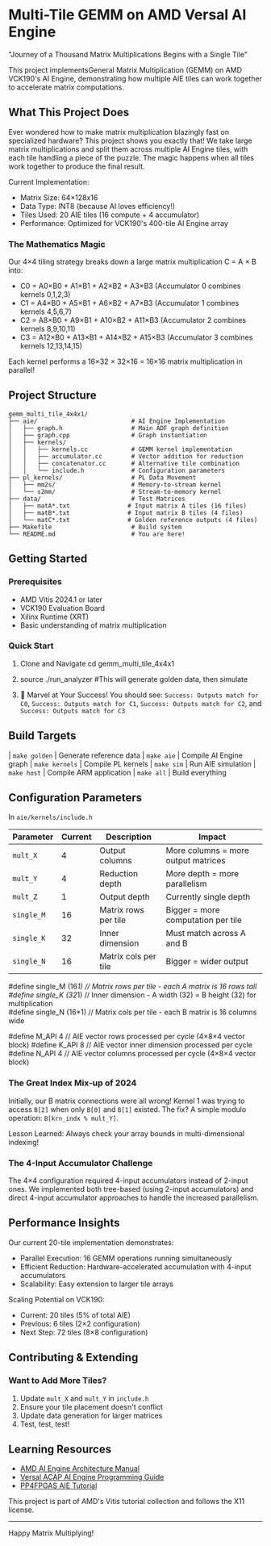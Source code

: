 # Multi-Tile GEMM on AMD Versal AI Engine 

 "Journey of a Thousand Matrix Multiplications Begins with a Single Tile" 
 
 This project implementsGeneral Matrix Multiplication (GEMM) on AMD VCK190's AI Engine, demonstrating how multiple AIE tiles can work together to accelerate matrix computations.

##  What This Project Does

Ever wondered how to make matrix multiplication blazingly fast on specialized hardware? This project shows you exactly that! We take large matrix multiplications and split them across multiple AI Engine tiles, with each tile handling a piece of the puzzle. The magic happens when all tiles work together to produce the final result.

Current Implementation:
- Matrix Size: 64×128x16 
- Data Type: INT8 (because AI loves efficiency!)
- Tiles Used: 20 AIE tiles (16 compute + 4 accumulator)
- Performance: Optimized for VCK190's 400-tile AI Engine array

### The Mathematics Magic 
Our 4×4 tiling strategy breaks down a large matrix multiplication C = A × B into:

- C0 = A0×B0 + A1×B1 + A2×B2 + A3×B3 (Accumulator 0 combines kernels 0,1,2,3)
- C1 = A4×B0 + A5×B1 + A6×B2 + A7×B3 (Accumulator 1 combines kernels 4,5,6,7)
- C2 = A8×B0 + A9×B1 + A10×B2 + A11×B3 (Accumulator 2 combines kernels 8,9,10,11)
- C3 = A12×B0 + A13×B1 + A14×B2 + A15×B3 (Accumulator 3 combines kernels 12,13,14,15)

Each kernel performs a 16×32 × 32×16 = 16×16 matrix multiplication in parallel!

##  Project Structure

```
gemm_multi_tile_4x4x1/
├── aie/                          # AI Engine Implementation
│   ├── graph.h                   # Main ADF graph definition
│   ├── graph.cpp                 # Graph instantiation
│   ├── kernels/
│   │   ├── kernels.cc            # GEMM kernel implementation
│   │   ├── accumulator.cc        # Vector addition for reduction
│   │   ├── concatenator.cc       # Alternative tile combination
│   │   └── include.h             # Configuration parameters
├── pl_kernels/                   # PL Data Movement
│   ├── mm2s/                     # Memory-to-stream kernel
│   └── s2mm/                     # Stream-to-memory kernel
├── data/                         # Test Matrices
│   ├── matA*.txt                # Input matrix A tiles (16 files)
│   ├── matB*.txt                # Input matrix B tiles (4 files)
│   └── matC*.txt                # Golden reference outputs (4 files)
├── Makefile                      # Build system
└── README.md                     # You are here!
```

## Getting Started

### Prerequisites
- AMD Vitis 2024.1 or later
- VCK190 Evaluation Board
- Xilinx Runtime (XRT)
- Basic understanding of matrix multiplication 

### Quick Start 

1. Clone and Navigate
   cd gemm_multi_tile_4x4x1

2. source ./run_analyzer 
   #This will generate golden data, then simulate
 
3. 🎉 Marvel at Your Success!
   You should see: `Success: Outputs match for C0`, `Success: Outputs match for C1`, `Success: Outputs match for C2`, and `Success: Outputs match for C3`

## Build Targets

| `make golden` | Generate reference data 
| `make aie` | Compile AI Engine graph 
| `make kernels` | Compile PL kernels 
| `make sim` | Run AIE simulation 
| `make host` | Compile ARM application 
| `make all` | Build everything 

## Configuration Parameters

In `aie/kernels/include.h` 

| Parameter | Current | Description | Impact |
|-----------|---------|-------------|---------|
| `mult_X` | 4 | Output columns | More columns = more output matrices |
| `mult_Y` | 4 | Reduction depth | More depth = more parallelism |
| `mult_Z` | 1 | Output depth | Currently single depth |
| `single_M` | 16 | Matrix rows per tile | Bigger = more computation per tile |
| `single_K` | 32 | Inner dimension | Must match across A and B |
| `single_N` | 16 | Matrix cols per tile | Bigger = wider output |

#define single_M (16*1)  // Matrix rows per tile - each A matrix is 16 rows tall
#define single_K (32*1)  // Inner dimension - A width (32) = B height (32) for multiplication  
#define single_N (16*1)  // Matrix cols per tile - each B matrix is 16 columns wide

#define M_API 4          // AIE vector rows processed per cycle (4×8×4 vector block)
#define K_API 8          // AIE vector inner dimension processed per cycle  
#define N_API 4          // AIE vector columns processed per cycle (4×8×4 vector block)

### The Great Index Mix-up of 2024
Initially, our B matrix connections were all wrong! Kernel 1 was trying to access `B[2]` when only `B[0]` and `B[1]` existed. The fix? A simple modulo operation: `B[krn_indx % mult_Y]`.

Lesson Learned: Always check your array bounds in multi-dimensional indexing!


### The 4-Input Accumulator Challenge
The 4×4 configuration required 4-input accumulators instead of 2-input ones. We implemented both tree-based (using 2-input accumulators) and direct 4-input accumulator approaches to handle the increased parallelism.

##  Performance Insights

Our current 20-tile implementation demonstrates:
- Parallel Execution: 16 GEMM operations running simultaneously
- Efficient Reduction: Hardware-accelerated accumulation with 4-input accumulators
- Scalability: Easy extension to larger tile arrays

Scaling Potential on VCK190:
- Current: 20 tiles (5% of total AIE)
- Previous: 6 tiles (2×2 configuration)
- Next Step: 72 tiles (8×8 configuration)

## Contributing & Extending

### Want to Add More Tiles?
1. Update `mult_X` and `mult_Y` in `include.h`
2. Ensure your tile placement doesn't conflict
3. Update data generation for larger matrices
5. Test, test, test!



## Learning Resources

- [AMD AI Engine Architecture Manual](https://docs.amd.com/r/en-US/am009-versal-ai-engine)
- [Versal ACAP AI Engine Programming Guide](https://docs.amd.com/r/en-US/ug1079-ai-engine-kernel-coding)
- [PP4FPGAS AIE Tutorial](https://pp4fpgas.readthedocs.io/en/latest/project_aie.html)

This project is part of AMD's Vitis tutorial collection and follows the X11 license.

---


Happy Matrix Multiplying! 

